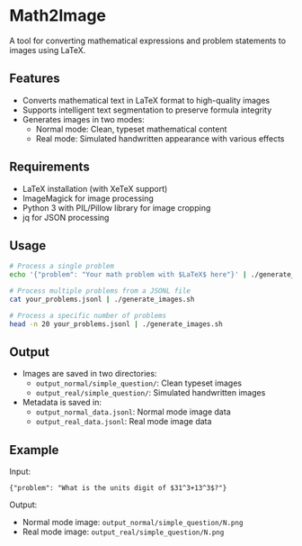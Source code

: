# Math2Image

A tool for converting mathematical expressions and problem statements to images using LaTeX.

## Features

- Converts mathematical text in LaTeX format to high-quality images
- Supports intelligent text segmentation to preserve formula integrity
- Generates images in two modes:
  - Normal mode: Clean, typeset mathematical content
  - Real mode: Simulated handwritten appearance with various effects

## Requirements

- LaTeX installation (with XeTeX support)
- ImageMagick for image processing
- Python 3 with PIL/Pillow library for image cropping
- jq for JSON processing

## Usage

```bash
# Process a single problem
echo '{"problem": "Your math problem with $LaTeX$ here"}' | ./generate_images.sh

# Process multiple problems from a JSONL file
cat your_problems.jsonl | ./generate_images.sh

# Process a specific number of problems
head -n 20 your_problems.jsonl | ./generate_images.sh
```

## Output

- Images are saved in two directories:
  - `output_normal/simple_question/`: Clean typeset images
  - `output_real/simple_question/`: Simulated handwritten images
- Metadata is saved in:
  - `output_normal_data.jsonl`: Normal mode image data
  - `output_real_data.jsonl`: Real mode image data

## Example

Input:
```
{"problem": "What is the units digit of $31^3+13^3$?"}
```

Output:
- Normal mode image: `output_normal/simple_question/N.png`
- Real mode image: `output_real/simple_question/N.png`
